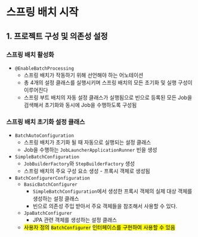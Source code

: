 # 스프링 배치 시작

## 1. 프로젝트 구성 및 의존성 설정

### 스프링 배치 활성화

* `@EnableBatchProcessing`&#x20;
  * 스프링 배치가 작동하기 위해 선언해야 하는 어노테이션
  * 총 4개의 설정 클래스를 실행시키며 스프링 배치의 모든 초기화 및 실행 구성이 이루어진다
  * 스프링 부트 배치의 자동 설정 클래스가 실행됨으로 빈으로 등록된 모든 Job을 검색해서 초기화와 동시에 Job을 수행하도록 구성됨

### 스프링 배치 초기화 설정 클래스

* `BatchAutoConfiguration`
  * 스프링 배치가 초기화 될 때 자동으로 실행되는 설정 클래스
  * Job을 수행하는 `JobLauncherApplicationRunner` 빈을 생성
* `SimpleBatchConfiguration`
  * `JobBuilderFactory`와 `StepBuilderFactory` 생성
  * 스프링 배치의 주요 구성 요소 생성 - 프록시 객체로 생성됨
* `BatchConfigurerConfiguration`
  * `BasicBatchConfigurer`
    * `SimpleBatchConfiguration`에서 생성한 프록시 객체의 실제 대상 객체를 생성하는 설정 클래스
    * 빈으로 의존성 주입 받아서 주요 객체들을 참조해서 사용할 수 있다.
  * `JpaBatchConfigurer`
    * JPA 관련 객체를 생성하는 설정 클래스
  * <mark style="background-color:yellow;">사용자 정의</mark> <mark style="background-color:yellow;"></mark><mark style="background-color:yellow;">`BatchConfigurer`</mark> <mark style="background-color:yellow;"></mark><mark style="background-color:yellow;">인터페이스를 구현하여 사용할 수 있음</mark>
